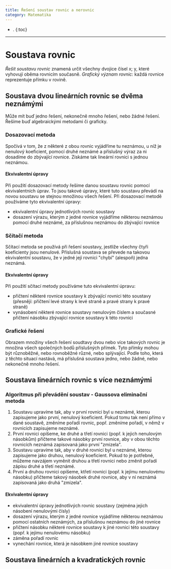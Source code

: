 ```yaml
---
title: Řešení soustav rovnic a nerovnic
category: Matematika
---
```


- .
{:toc}
---

# Soustava rovnic

*Řešit soustavu rovnic* znamená určit všechny dvojice čísel x; y, které vyhovují oběma rovnicím současně.
*Grafický význam rovnic:* každá rovnice reprezentuje přímku v rovině.

## Soustava dvou lineárních rovnic se dvěma neznámými
Může mít buď jedno řešení, nekonečně mnoho řešení, nebo žádné řešení.
Řešíme buď algebraickými metodami či graficky.

### Dosazovací metoda
Spočívá v tom, že z některé z obou rovnic vyjádříme tu neznámou, u níž je nenulový koeficient, 
pomocí druhé neznámé a příslušný výraz za ni dosadíme do zbývající rovnice. Získáme tak lineární rovnici s jednou neznámou.

#### Ekvivalentní úpravy 
Při použití dosazovací metody řešíme danou soustavu rovnic pomocí ekvivalentních úprav. To jsou takové úpravy, které tuto soustavu převádí na novou soustavu se stejnou množinou všech řešení.
Při dosazovací metodě používáme tyto ekvivalentní úpravy:
- ekvivalentní úpravy jednotlivých rovnic soustavy
- dosazení výrazu, kterým z jedné rovnice vyjádříme některou neznámou pomocí druhé neznámé, za příslušnou neznámou do zbývající rovnice


### Sčítačí metoda
Sčítací metoda se používá při řešení soustavy, jestliže všechny čtyři koeficienty jsou nenulové. Příslušná soustava se převede na takovou ekvivalentní soustavu, že v jedné její rovnici "chybí" (alespoň) jedna neznámá.

#### Ekvivalentní úpravy 
Při použití sčítací metody používáme tuto ekvivalentní úpravu:
- přičtení některé rovnice soustavy k zbývající rovnici této soustavy (přesnějí: přičtení levé strany k levé straně a pravé strany k pravé straně)
- vynásobení některé rovnice soustavy nenulovým číslem a současné přičtení násobku zbývající rovnice soustavy k této rovnici

### Grafické řešení
Obrazem množiny všech řešení soudtavy dvou nebo více takových rovnic je množina všech společných bodů příslušných přímek.
Tyto přímky mohou být různoběžné, nebo rovnoběžné různé, nebo splývající. Podle toho, která z těchto situací nastává, má příslušná soustava jedno, nebo žádné, nebo nekonečně mnoho řešení.

## Soustava lineárních rovnic s více neznámými

### Algoritmus při převádění soustav - Gaussova eliminační metoda
1. Soustavu upravíme tak, aby v první rovnici byl u neznámé, kterou zapisujeme jako první, nenulový koeficient. Pokud tomu tak není přímo v dané soustavě, změníme pořadí rovnic, popř. změníme pořadí, v němž v rovnicích zapisujeme neznámé.
2. První rovnici opíšeme, ke druhé a třetí rovnici (popř. k jejich nenulovým násobkům) přičteme takové násobky první rovnice, aby v obou těchto rovnicích neznámá zapisovaná jako první "zmizela".
3. Soustavu upravíme tak, aby v druhé rovnici byl u neznámé, kterou zapisujeme jako druhou, nenulový koeficient. Pokud to je potřebné, můžeme navzájem vyměnit druhou a třetí rovnici nebo změnit pořadí zápisu druhé a třetí neznámé.
4. První a druhou rovnici opíšeme, ktřetí rovnici (popř. k jejímu nenulovému násobku) přičteme takový násobek druhé rovnice, aby v ní neznámá zapisovaná jako druhá "zmizela".

#### Ekvivalentní úpravy
- ekvivalentní úpravy jednotlivých rovnic soustavy (zejména jejich násobení nenulovými čísly)
- dosazení výrazu, kterým z jedné rovnice vyjádříme některou neznámou pomocí ostatních neznámých, za příslušnou neznámou do jiné rovnice
- přičtení násobku některé rovnice soustavy k jiné rovnici této soustavy (popř. k jejímu nenulovému násobku)
- záměna pořadí rovnic
- vynechání rovnice, která je násobkem jiné rovnice soustavy

## Soustava lineárních a kvadratických rovnic


